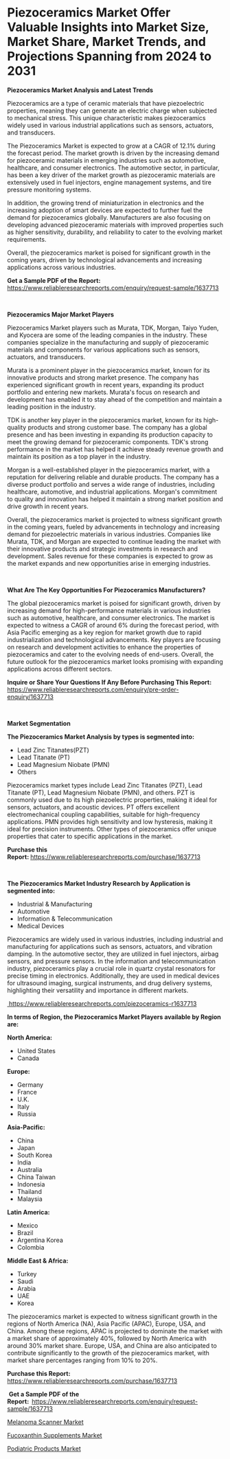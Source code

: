 <p><h1>Piezoceramics Market Offer Valuable Insights into Market Size, Market Share, Market Trends, and Projections Spanning from 2024 to 2031</h1></p><p><strong>Piezoceramics Market Analysis and Latest Trends</strong></p>
<p><p>Piezoceramics are a type of ceramic materials that have piezoelectric properties, meaning they can generate an electric charge when subjected to mechanical stress. This unique characteristic makes piezoceramics widely used in various industrial applications such as sensors, actuators, and transducers.</p><p>The Piezoceramics Market is expected to grow at a CAGR of 12.1% during the forecast period. The market growth is driven by the increasing demand for piezoceramic materials in emerging industries such as automotive, healthcare, and consumer electronics. The automotive sector, in particular, has been a key driver of the market growth as piezoceramic materials are extensively used in fuel injectors, engine management systems, and tire pressure monitoring systems.</p><p>In addition, the growing trend of miniaturization in electronics and the increasing adoption of smart devices are expected to further fuel the demand for piezoceramics globally. Manufacturers are also focusing on developing advanced piezoceramic materials with improved properties such as higher sensitivity, durability, and reliability to cater to the evolving market requirements.</p><p>Overall, the piezoceramics market is poised for significant growth in the coming years, driven by technological advancements and increasing applications across various industries.</p></p>
<p><strong>Get a Sample PDF of the Report:&nbsp;</strong> <a href="https://www.reliableresearchreports.com/enquiry/request-sample/1637713">https://www.reliableresearchreports.com/enquiry/request-sample/1637713</a></p>
<p>&nbsp;</p>
<p><strong>Piezoceramics Major Market Players</strong></p>
<p><p>Piezoceramics Market players such as Murata, TDK, Morgan, Taiyo Yuden, and Kyocera are some of the leading companies in the industry. These companies specialize in the manufacturing and supply of piezoceramic materials and components for various applications such as sensors, actuators, and transducers.</p><p>Murata is a prominent player in the piezoceramics market, known for its innovative products and strong market presence. The company has experienced significant growth in recent years, expanding its product portfolio and entering new markets. Murata's focus on research and development has enabled it to stay ahead of the competition and maintain a leading position in the industry.</p><p>TDK is another key player in the piezoceramics market, known for its high-quality products and strong customer base. The company has a global presence and has been investing in expanding its production capacity to meet the growing demand for piezoceramic components. TDK's strong performance in the market has helped it achieve steady revenue growth and maintain its position as a top player in the industry.</p><p>Morgan is a well-established player in the piezoceramics market, with a reputation for delivering reliable and durable products. The company has a diverse product portfolio and serves a wide range of industries, including healthcare, automotive, and industrial applications. Morgan's commitment to quality and innovation has helped it maintain a strong market position and drive growth in recent years.</p><p>Overall, the piezoceramics market is projected to witness significant growth in the coming years, fueled by advancements in technology and increasing demand for piezoelectric materials in various industries. Companies like Murata, TDK, and Morgan are expected to continue leading the market with their innovative products and strategic investments in research and development. Sales revenue for these companies is expected to grow as the market expands and new opportunities arise in emerging industries.</p></p>
<p>&nbsp;</p>
<p><strong>What Are The Key Opportunities For Piezoceramics Manufacturers?</strong></p>
<p><p>The global piezoceramics market is poised for significant growth, driven by increasing demand for high-performance materials in various industries such as automotive, healthcare, and consumer electronics. The market is expected to witness a CAGR of around 6% during the forecast period, with Asia Pacific emerging as a key region for market growth due to rapid industrialization and technological advancements. Key players are focusing on research and development activities to enhance the properties of piezoceramics and cater to the evolving needs of end-users. Overall, the future outlook for the piezoceramics market looks promising with expanding applications across different sectors.</p></p>
<p><strong>Inquire or Share Your Questions If Any Before Purchasing This Report:</strong> <a href="https://www.reliableresearchreports.com/enquiry/pre-order-enquiry/1637713">https://www.reliableresearchreports.com/enquiry/pre-order-enquiry/1637713</a></p>
<p>&nbsp;</p>
<p><strong>Market Segmentation</strong></p>
<p><strong>The Piezoceramics Market Analysis by types is segmented into:</strong></p>
<p><ul><li>Lead Zinc Titanates(PZT)</li><li>Lead Titanate (PT)</li><li>Lead Magnesium Niobate (PMN)</li><li>Others</li></ul></p>
<p><p>Piezoceramics market types include Lead Zinc Titanates (PZT), Lead Titanate (PT), Lead Magnesium Niobate (PMN), and others. PZT is commonly used due to its high piezoelectric properties, making it ideal for sensors, actuators, and acoustic devices. PT offers excellent electromechanical coupling capabilities, suitable for high-frequency applications. PMN provides high sensitivity and low hysteresis, making it ideal for precision instruments. Other types of piezoceramics offer unique properties that cater to specific applications in the market.</p></p>
<p><strong>Purchase this Report:&nbsp;</strong><a href="https://www.reliableresearchreports.com/purchase/1637713">https://www.reliableresearchreports.com/purchase/1637713</a></p>
<p>&nbsp;</p>
<p><strong>The Piezoceramics Market Industry Research by Application is segmented into:</strong></p>
<p><ul><li>Industrial & Manufacturing</li><li>Automotive</li><li>Information & Telecommunication</li><li>Medical Devices</li></ul></p>
<p><p>Piezoceramics are widely used in various industries, including industrial and manufacturing for applications such as sensors, actuators, and vibration damping. In the automotive sector, they are utilized in fuel injectors, airbag sensors, and pressure sensors. In the information and telecommunication industry, piezoceramics play a crucial role in quartz crystal resonators for precise timing in electronics. Additionally, they are used in medical devices for ultrasound imaging, surgical instruments, and drug delivery systems, highlighting their versatility and importance in different markets.</p></p>
<p><a href="https://www.reliableresearchreports.com/piezoceramics-r1637713">&nbsp;https://www.reliableresearchreports.com/piezoceramics-r1637713</a></p>
<p><strong>In terms of Region, the Piezoceramics Market Players available by Region are:</strong></p>
<p>
    <p> <strong> North America: </strong>
        <ul>
            <li>United States</li>
            <li>Canada</li>
        </ul>
        </p> 
    <p> <strong> Europe: </strong>
        <ul>
            <li>Germany</li>
            <li>France</li>
            <li>U.K.</li>
            <li>Italy</li>
            <li>Russia</li>
        </ul>
        </p> 
    <p> <strong> Asia-Pacific: </strong>
        <ul>
            <li>China</li>
            <li>Japan</li>
            <li>South Korea</li>
            <li>India</li>
            <li>Australia</li>
            <li>China Taiwan</li>
            <li>Indonesia</li>
            <li>Thailand</li>
            <li>Malaysia</li>
        </ul>
        </p> 
    <p> <strong> Latin America: </strong>
        <ul>
            <li>Mexico</li>
            <li>Brazil</li>
            <li>Argentina Korea</li>
            <li>Colombia</li>
        </ul>
        </p> 
    <p> <strong> Middle East & Africa: </strong>
        <ul>
            <li>Turkey</li>
            <li>Saudi</li>
            <li>Arabia</li>
            <li>UAE</li>
            <li>Korea</li>
        </ul>
    </p>
    </p>
<p><p>The piezoceramics market is expected to witness significant growth in the regions of North America (NA), Asia Pacific (APAC), Europe, USA, and China. Among these regions, APAC is projected to dominate the market with a market share of approximately 40%, followed by North America with around 30% market share. Europe, USA, and China are also anticipated to contribute significantly to the growth of the piezoceramics market, with market share percentages ranging from 10% to 20%.</p></p>
<p><strong>Purchase this Report: </strong><a href="https://www.reliableresearchreports.com/purchase/1637713">https://www.reliableresearchreports.com/purchase/1637713</a></p>
<p>&nbsp;<strong>Get a Sample PDF of the Report:&nbsp;&nbsp;</strong><a href="https://www.reliableresearchreports.com/enquiry/request-sample/1637713">https://www.reliableresearchreports.com/enquiry/request-sample/1637713</a></p>
<p><strong></strong></p>
<p><p><a href="https://www.linkedin.com/pulse/melanoma-scanner-market-key-successful-business-strategy-forecast-e9tvc">Melanoma Scanner Market</a></p><p><a href="https://github.com/HugoFirst21/Market-Research-Report-List-1/blob/main/fucoxanthin-supplements-market.md">Fucoxanthin Supplements Market</a></p><p><a href="https://www.linkedin.com/pulse/podiatric-products-market-insight-trends-growth-forecasted-qdjre">Podiatric Products Market</a></p></p>